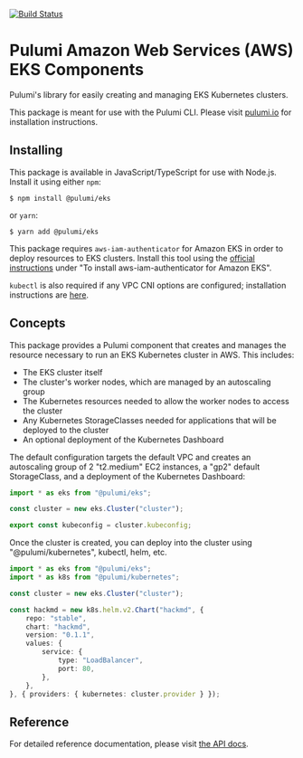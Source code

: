 [![Build Status](https://travis-ci.com/pulumi/pulumi-eks.svg?token=eHg7Zp5zdDDJfTjY8ejq&branch=master)](https://travis-ci.com/pulumi/pulumi-eks)

# Pulumi Amazon Web Services (AWS) EKS Components

Pulumi's library for easily creating and managing EKS Kubernetes clusters.

This package is meant for use with the Pulumi CLI.  Please visit [pulumi.io](https://pulumi.io) for
installation instructions.

## Installing

This package is available in JavaScript/TypeScript for use with Node.js.  Install it using either `npm`:

    $ npm install @pulumi/eks

or `yarn`:

    $ yarn add @pulumi/eks


This package requires `aws-iam-authenticator` for Amazon EKS in order to deploy resources to EKS clusters. Install this
tool using the [official instructions](https://docs.aws.amazon.com/eks/latest/userguide/getting-started.html#eks-prereqs)
under "To install aws-iam-authenticator for Amazon EKS".

`kubectl` is also required if any VPC CNI options are configured; installation instructions are [here](https://kubernetes.io/docs/tasks/tools/install-kubectl/#install-kubectl).

## Concepts

This package provides a Pulumi component that creates and manages the resource necessary to run an EKS Kubernetes
cluster in AWS. This includes:
- The EKS cluster itself
- The cluster's worker nodes, which are managed by an autoscaling group
- The Kubernetes resources needed to allow the worker nodes to access the cluster
- Any Kubernetes StorageClasses needed for applications that will be deployed to the cluster
- An optional deployment of the Kubernetes Dashboard

The default configuration targets the default VPC and creates an autoscaling group of 2 "t2.medium" EC2 instances, a
"gp2" default StorageClass, and a deployment of the Kubernetes Dashboard:

```typescript
import * as eks from "@pulumi/eks";

const cluster = new eks.Cluster("cluster");

export const kubeconfig = cluster.kubeconfig;
```

Once the cluster is created, you can deploy into the cluster using "@pulumi/kubernetes", kubectl, helm, etc.

```typescript
import * as eks from "@pulumi/eks";
import * as k8s from "@pulumi/kubernetes";

const cluster = new eks.Cluster("cluster");

const hackmd = new k8s.helm.v2.Chart("hackmd", {
    repo: "stable",
    chart: "hackmd",
    version: "0.1.1",
    values: {
        service: {
            type: "LoadBalancer",
            port: 80,
        },
    },
}, { providers: { kubernetes: cluster.provider } });
```

## Reference

For detailed reference documentation, please visit [the API docs](https://pulumi.io/reference/pkg/nodejs/@pulumi/eks/index.html).
